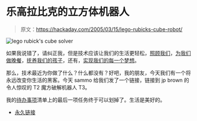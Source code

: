 # 乐高拉比克的立方体机器人

> 原文：<https://hackaday.com/2005/03/15/lego-rubicks-cube-robot/>

![lego rubick's cube solver](img/98bdabc2401f868d6b156d4cc11cd1e6.png)

如果我说错了，请纠正我，但是技术应该让我们的生活更轻松，[照顾我们](http://www.jeffbots.com/gort.html)，[为我们做晚餐](http://starfish.osfn.org/%7Emikeu/h316/kitchen.shtml)，[抚养我们的孩子](http://www.cybercomm.nl/%7Eivo/photo_ROSIE.html)，还有，[实现我们的每一个梦想](http://www.engadget.com/entry/2645411320807397/)。

那么，技术最近为你做了什么？什么都没有？好吧，我的朋友，今天我们有一个将永远改变你生活的黑客。今天 sammo 给我们发了一个链接，链接到 jp brown 的令人惊叹的 T2 魔方破解机器人 T3。

我的[待办事项](/commimg/2242583268314461.jpg)清单上的最后一项任务终于可以划掉了。生活是美好的。

*   [永久链接](http://jpbrown.i8.com/cubesolver.html)